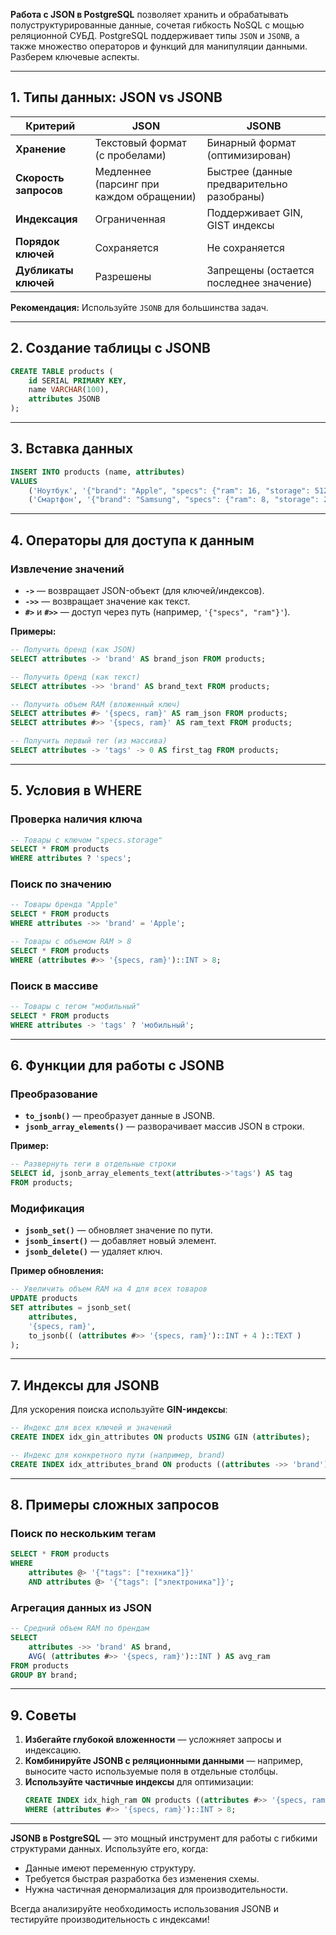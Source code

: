 
**Работа с JSON в PostgreSQL** позволяет хранить и обрабатывать полуструктурированные данные, сочетая гибкость NoSQL с мощью реляционной СУБД. PostgreSQL поддерживает типы `JSON` и `JSONB`, а также множество операторов и функций для манипуляции данными. Разберем ключевые аспекты.

---

## **1. Типы данных: JSON vs JSONB**
| **Критерий**       | **JSON**                          | **JSONB**                                  |
|---------------------|-----------------------------------|--------------------------------------------|
| **Хранение**        | Текстовый формат (с пробелами)   | Бинарный формат (оптимизирован)            |
| **Скорость запросов** | Медленнее (парсинг при каждом обращении) | Быстрее (данные предварительно разобраны) |
| **Индексация**      | Ограниченная                     | Поддерживает GIN, GIST индексы             |
| **Порядок ключей**  | Сохраняется                      | Не сохраняется                             |
| **Дубликаты ключей**| Разрешены                        | Запрещены (остается последнее значение)    |

**Рекомендация:** Используйте `JSONB` для большинства задач.

---

## **2. Создание таблицы с JSONB**
```sql
CREATE TABLE products (
    id SERIAL PRIMARY KEY,
    name VARCHAR(100),
    attributes JSONB
);
```

---

## **3. Вставка данных**
```sql
INSERT INTO products (name, attributes)
VALUES 
    ('Ноутбук', '{"brand": "Apple", "specs": {"ram": 16, "storage": 512}, "tags": ["техника", "электроника"]}'),
    ('Смартфон', '{"brand": "Samsung", "specs": {"ram": 8, "storage": 256}, "tags": ["мобильный"]}');
```

---

## **4. Операторы для доступа к данным**
### **Извлечение значений**
- **`->`** — возвращает JSON-объект (для ключей/индексов).  
- **`->>`** — возвращает значение как текст.  
- **`#>`** и **`#>>`** — доступ через путь (например, `'{"specs", "ram"}'`).

**Примеры:**
```sql
-- Получить бренд (как JSON)
SELECT attributes -> 'brand' AS brand_json FROM products;

-- Получить бренд (как текст)
SELECT attributes ->> 'brand' AS brand_text FROM products;

-- Получить объем RAM (вложенный ключ)
SELECT attributes #> '{specs, ram}' AS ram_json FROM products;
SELECT attributes #>> '{specs, ram}' AS ram_text FROM products;

-- Получить первый тег (из массива)
SELECT attributes -> 'tags' -> 0 AS first_tag FROM products;
```

---

## **5. Условия в WHERE**
### **Проверка наличия ключа**
```sql
-- Товары с ключом "specs.storage"
SELECT * FROM products 
WHERE attributes ? 'specs';
```

### **Поиск по значению**
```sql
-- Товары бренда "Apple"
SELECT * FROM products 
WHERE attributes ->> 'brand' = 'Apple';

-- Товары с объемом RAM > 8
SELECT * FROM products 
WHERE (attributes #>> '{specs, ram}')::INT > 8;
```

### **Поиск в массиве**
```sql
-- Товары с тегом "мобильный"
SELECT * FROM products 
WHERE attributes -> 'tags' ? 'мобильный';
```

---

## **6. Функции для работы с JSONB**
### **Преобразование**
- **`to_jsonb()`** — преобразует данные в JSONB.
- **`jsonb_array_elements()`** — разворачивает массив JSON в строки.

**Пример:**
```sql
-- Развернуть теги в отдельные строки
SELECT id, jsonb_array_elements_text(attributes->'tags') AS tag
FROM products;
```

### **Модификация**
- **`jsonb_set()`** — обновляет значение по пути.
- **`jsonb_insert()`** — добавляет новый элемент.
- **`jsonb_delete()`** — удаляет ключ.

**Пример обновления:**
```sql
-- Увеличить объем RAM на 4 для всех товаров
UPDATE products
SET attributes = jsonb_set(
    attributes,
    '{specs, ram}',
    to_jsonb(( (attributes #>> '{specs, ram}')::INT + 4 )::TEXT )
);
```

---

## **7. Индексы для JSONB**
Для ускорения поиска используйте **GIN-индексы**:
```sql
-- Индекс для всех ключей и значений
CREATE INDEX idx_gin_attributes ON products USING GIN (attributes);

-- Индекс для конкретного пути (например, brand)
CREATE INDEX idx_attributes_brand ON products ((attributes ->> 'brand'));
```

---

## **8. Примеры сложных запросов**
### **Поиск по нескольким тегам**
```sql
SELECT * FROM products
WHERE 
    attributes @> '{"tags": ["техника"]}' 
    AND attributes @> '{"tags": ["электроника"]}';
```

### **Агрегация данных из JSON**
```sql
-- Средний объем RAM по брендам
SELECT 
    attributes ->> 'brand' AS brand,
    AVG( (attributes #>> '{specs, ram}')::INT ) AS avg_ram
FROM products
GROUP BY brand;
```

---

## **9. Советы**
1. **Избегайте глубокой вложенности** — усложняет запросы и индексацию.
2. **Комбинируйте JSONB с реляционными данными** — например, выносите часто используемые поля в отдельные столбцы.
3. **Используйте частичные индексы** для оптимизации:
   ```sql
   CREATE INDEX idx_high_ram ON products ((attributes #>> '{specs, ram}'))
   WHERE (attributes #>> '{specs, ram}')::INT > 8;
   ```

---

**JSONB в PostgreSQL** — это мощный инструмент для работы с гибкими структурами данных. Используйте его, когда:
- Данные имеют переменную структуру.
- Требуется быстрая разработка без изменения схемы.
- Нужна частичная денормализация для производительности. 

Всегда анализируйте необходимость использования JSONB и тестируйте производительность с индексами!